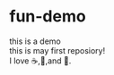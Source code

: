 fun-demo
========

this is a demo  
this is may first reposiory!  
I love :coffee:,:pizza:,and :dancer:.
